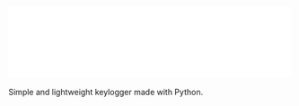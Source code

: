 <div align="center">
    <img src="./.assets/imgs/kylog-logo.png" alt="logo">
</div>

Simple and lightweight keylogger made with Python.